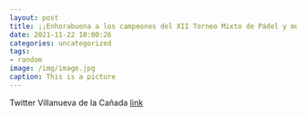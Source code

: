 ```yaml
---
layout: post
title: ¡¡Enhorabuena a los campeones del XII Torneo Mixto de Pádel y muchas gracias a todos los participantes!!👏👏👏VillanuevaDeLaCaña...
date: 2021-11-22 10:00:26
categories: uncategorized
tags:
- random
image: /img/image.jpg
caption: This is a picture
---
```

Twitter Villanueva de la Cañada [link](https://twitter.com/AytoVDLCanada/status/1462461055460851722)
